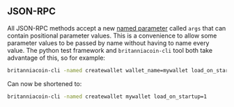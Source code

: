 JSON-RPC
---

All JSON-RPC methods accept a new [named
parameter](JSON-RPC-interface.md#parameter-passing) called `args` that can
contain positional parameter values. This is a convenience to allow some
parameter values to be passed by name without having to name every value. The
python test framework and `britanniacoin-cli` tool both take advantage of this, so
for example:

```sh
britanniacoin-cli -named createwallet wallet_name=mywallet load_on_startup=1
```

Can now be shortened to:

```sh
britanniacoin-cli -named createwallet mywallet load_on_startup=1
```
